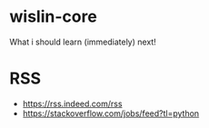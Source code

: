 # wislin-core
What i should learn (immediately) next!

# RSS
- https://rss.indeed.com/rss
- https://stackoverflow.com/jobs/feed?tl=python